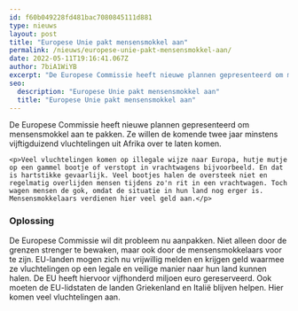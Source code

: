 ```yaml
---
id: f60b049228fd481bac7080845111d881
type: nieuws
layout: post
title: "Europese Unie pakt mensensmokkel aan"
permalink: /nieuws/europese-unie-pakt-mensensmokkel-aan/
date: 2022-05-11T19:16:41.067Z
author: 7biA1WiYB
excerpt: "De Europese Commissie heeft nieuwe plannen gepresenteerd om mensensmokkel aan te pakken. Ze willen de komende twee jaar minstens vijftigduizend vluchtelingen uit Afrika over te laten komen.  "
seo:
  description: "Europese Unie pakt mensensmokkel aan"
  title: "Europese Unie pakt mensensmokkel aan"
---
```

De Europese Commissie heeft nieuwe plannen gepresenteerd om mensensmokkel aan te pakken. Ze willen de komende twee jaar minstens vijftigduizend vluchtelingen uit Afrika over te laten komen.  

    <p>Veel vluchtelingen komen op illegale wijze naar Europa, hutje mutje op een gammel bootje of verstopt in vrachtwagens bijvoorbeeld. En dat is hartstikke gevaarlijk. Veel bootjes halen de oversteek niet en regelmatig overlijden mensen tijdens zo'n rit in een vrachtwagen. Toch wagen mensen de gok, omdat de situatie in hun land nog erger is. Mensensmokkelaars verdienen hier veel geld aan.</p>
<h3>Oplossing</h3>
<p>De Europese Commissie wil dit probleem nu aanpakken. Niet alleen door de grenzen strenger te bewaken, maar ook door de mensensmokkelaars voor te zijn. EU-landen mogen zich nu vrijwillig melden en krijgen geld waarmee ze vluchtelingen op een legale en veilige manier naar hun land kunnen halen. De EU heeft hiervoor vijfhonderd miljoen euro gereserveerd. Ook moeten de EU-lidstaten de landen Griekenland en Italië blijven helpen. Hier komen veel vluchtelingen aan.</p>
  
